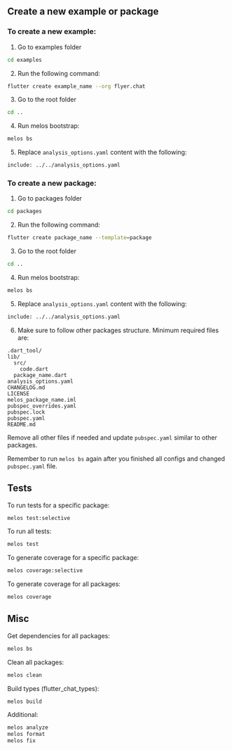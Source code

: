 ## Create a new example or package

### To create a new example:

1. Go to examples folder

```bash
cd examples
```

2. Run the following command:

```bash
flutter create example_name --org flyer.chat
```

3. Go to the root folder

```bash
cd ..
```

4. Run melos bootstrap:

```bash
melos bs
```

5. Replace `analysis_options.yaml` content with the following:

```bash
include: ../../analysis_options.yaml

```

### To create a new package:

1. Go to packages folder

```bash
cd packages
```

2. Run the following command:

```bash
flutter create package_name --template=package
```

3. Go to the root folder

```bash
cd ..
```

4. Run melos bootstrap:

```bash
melos bs
```

5. Replace `analysis_options.yaml` content with the following:

```bash
include: ../../analysis_options.yaml

```

6. Make sure to follow other packages structure. Minimum required files are:

```
.dart_tool/
lib/
  src/
    code.dart
  package_name.dart
analysis_options.yaml
CHANGELOG.md
LICENSE
melos_package_name.iml
pubspec_overrides.yaml
pubspec.lock
pubspec.yaml
README.md
```

Remove all other files if needed and update `pubspec.yaml` similar to other packages.

Remember to run `melos bs` again after you finished all configs and changed `pubspec.yaml` file.

## Tests

To run tests for a specific package:

```bash
melos test:selective
```

To run all tests:

```bash
melos test
```

To generate coverage for a specific package:

```bash
melos coverage:selective
```

To generate coverage for all packages:

```bash
melos coverage
```

## Misc

Get dependencies for all packages:

```bash
melos bs
```

Clean all packages:

```bash
melos clean
```

Build types (flutter_chat_types):

```bash
melos build
```

Additional:

```bash
melos analyze
melos format
melos fix
```
